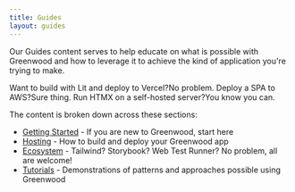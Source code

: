 ```yaml
---
title: Guides
layout: guides
---
```


<app-heading-box heading="Guides">
  <p>Our Guides content serves to help educate on what is possible with Greenwood and how to leverage it to achieve the kind of application you're trying to make.</p>
  <span class="question">Want to build with Lit and deploy to Vercel?</span><span class="answer">No problem.</span>
  <span class="spacer"></span>
  <span class="question">Deploy a SPA to AWS?</span><span class="answer">Sure thing.</span>
  <span class="spacer"></span>
  <span class="question">Run HTMX on a self-hosted server?</span><span class="answer">You know you can.</span>
  <span class="spacer"></span>
</app-heading-box>

The content is broken down across these sections:

- [Getting Started](/guides/getting-started/) - If you are new to Greenwood, start here
- [Hosting](/guides/hosting/) - How to build and deploy your Greenwood app
- [Ecosystem](/guides/ecosystem/) - Tailwind? Storybook? Web Test Runner? No problem, all are welcome!
- [Tutorials](/guides/tutorials/) - Demonstrations of patterns and approaches possible using Greenwood
